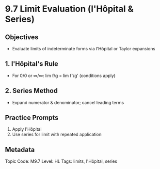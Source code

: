 # 9.7 Limit Evaluation (l'Hôpital & Series)

## Objectives
- Evaluate limits of indeterminate forms via l'Hôpital or Taylor expansions

## 1. l'Hôpital's Rule
- For 0/0 or ∞/∞: lim f/g = lim f'/g' (conditions apply)

## 2. Series Method
- Expand numerator & denominator; cancel leading terms

## Practice Prompts
1. Apply l'Hôpital
2. Use series for limit with repeated application

## Metadata
Topic Code: M9.7
Level: HL
Tags: limits, l'Hôpital, series
